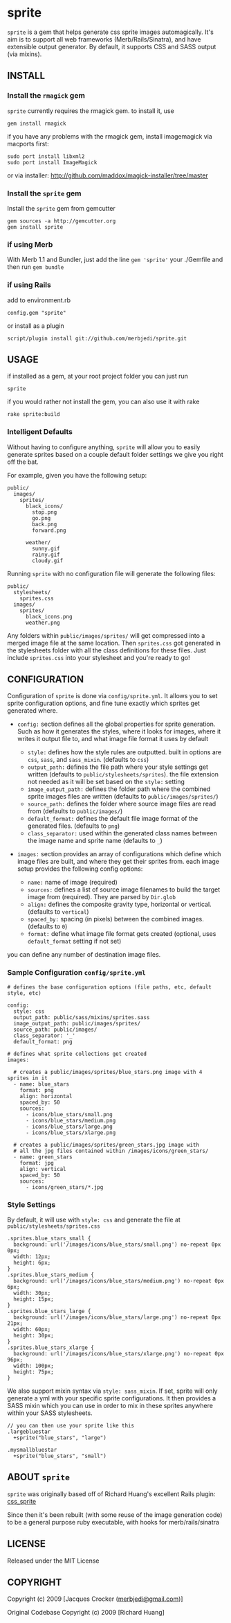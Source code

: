 # sprite #

`sprite` is a gem that helps generate css sprite images automagically. It's aim is to support all web frameworks (Merb/Rails/Sinatra), and have extensible output generator. By default, it supports CSS and SASS output (via mixins).

## INSTALL  ##

### Install the `rmagick` gem ###

`sprite` currently requires the rmagick gem. to install it, use

    gem install rmagick

if you have any problems with the rmagick gem, install imagemagick via macports first:

    sudo port install libxml2
    sudo port install ImageMagick  

or via installer: http://github.com/maddox/magick-installer/tree/master

### Install the `sprite` gem ###

Install the `sprite` gem from gemcutter

    gem sources -a http://gemcutter.org
    gem install sprite

### if using Merb ###

With Merb 1.1 and Bundler, just add the line `gem 'sprite'` your ./Gemfile and then run `gem bundle`

### if using Rails ###

add to environment.rb
    
    config.gem "sprite"

or install as a plugin

    script/plugin install git://github.com/merbjedi/sprite.git

## USAGE ##

if installed as a gem, at your root project folder you can just run 
  
    sprite

if you would rather not install the gem, you can also use it with rake

    rake sprite:build


### Intelligent Defaults ###

Without having to configure anything, `sprite` will allow you to easily generate sprites based on a couple default folder settings we give you right off the bat.

For example, given you have the following setup:
  
    public/
      images/
        sprites/
          black_icons/
            stop.png
            go.png
            back.png
            forward.png
        
          weather/
            sunny.gif
            rainy.gif
            cloudy.gif
  
Running `sprite` with no configuration file will generate the following files:
  
    public/
      stylesheets/
        sprites.css
      images/
        sprites/
          black_icons.png
          weather.png

Any folders within `public/images/sprites/` will get compressed into a merged image file at the same location. Then `sprites.css` got generated in the stylesheets folder with all the class definitions for these files. Just include `sprites.css` into your stylesheet and you're ready to go!


## CONFIGURATION ##

Configuration of `sprite` is done via `config/sprite.yml`. It allows you to set sprite configuration options, and fine tune exactly which sprites get generated where.
  
* `config:` section defines all the global properties for sprite generation. Such as how it generates the styles, where it looks for images, where it writes it output file to, and what image file format it uses by default
  - `style:` defines how the style rules are outputted. built in options are `css`, `sass`, and `sass_mixin`. (defaults to `css`)
  - `output_path:` defines the file path where your style settings get written (defaults to `public/stylesheets/sprites`). the file extension not needed as it will be set based on the `style:` setting 
  - `image_output_path:` defines the folder path where the combined sprite images files are written (defaults to `public/images/sprites/`)
  - `source_path:` defines the folder where source image files are read from (defaults to `public/images/`)
  - `default_format:` defines the default file image format of the generated files. (defaults to `png`)
  - `class_separator:` used within the generated class names between the image name and sprite name (defaults to `_`)

* `images:` section provides an array of configurations which define which image files are built, and where they get their sprites from. each image setup provides the following config options:
  - `name:` name of image (required)
  - `sources:` defines a list of source image filenames to build the target image from (required). They are parsed by <code>Dir.glob</code>
  - `align:` defines the composite gravity type, horizontal or vertical. (defaults to `vertical`)
  - `spaced_by:` spacing (in pixels) between the combined images. (defaults to `0`)
  - `format:` define what image file format gets created (optional, uses `default_format` setting if not set)

you can define any number of destination image files.

### Sample Configuration `config/sprite.yml` ###

    # defines the base configuration options (file paths, etc, default style, etc)

    config:
      style: css
      output_path: public/sass/mixins/sprites.sass
      image_output_path: public/images/sprites/
      source_path: public/images/
      class_separator: '_'
      default_format: png
    
    # defines what sprite collections get created
    images:    

      # creates a public/images/sprites/blue_stars.png image with 4 sprites in it
      - name: blue_stars
        format: png
        align: horizontal
        spaced_by: 50
        sources:
          - icons/blue_stars/small.png
          - icons/blue_stars/medium.png
          - icons/blue_stars/large.png
          - icons/blue_stars/xlarge.png
      
      # creates a public/images/sprites/green_stars.jpg image with 
      # all the jpg files contained within /images/icons/green_stars/
      - name: green_stars
        format: jpg
        align: vertical
        spaced_by: 50
        sources:
          - icons/green_stars/*.jpg

### Style Settings ###

By default, it will use with `style: css` and generate the file at `public/stylesheets/sprites.css`

    .sprites.blue_stars_small {
      background: url('/images/icons/blue_stars/small.png') no-repeat 0px 0px;
      width: 12px;
      height: 6px;
    }
    .sprites.blue_stars_medium {
      background: url('/images/icons/blue_stars/medium.png') no-repeat 0px 6px;
      width: 30px;
      height: 15px;
    }
    .sprites.blue_stars_large {
      background: url('/images/icons/blue_stars/large.png') no-repeat 0px 21px;
      width: 60px;
      height: 30px;
    }
    .sprites.blue_stars_xlarge {
      background: url('/images/icons/blue_stars/xlarge.png') no-repeat 0px 96px;
      width: 100px;
      height: 75px;
    }

We also support mixin syntax via `style: sass_mixin`. If set, sprite will only generate a yml with your specific sprite configurations. It then provides a SASS mixin which you can use in order to mix in these sprites anywhere within your SASS stylesheets.

    // you can then use your sprite like this
    .largebluestar
      +sprite("blue_stars", "large")

    .mysmallbluestar
      +sprite("blue_stars", "small")

## ABOUT `sprite` ##

`sprite` was originally based off of Richard Huang's excellent Rails plugin: [css_sprite](http://github.com/flyerhzm/css_sprite)

Since then it's been rebuilt (with some reuse of the image generation code) to be a general purpose ruby executable, with hooks for merb/rails/sinatra


## LICENSE  ##

Released under the MIT License

## COPYRIGHT ##

Copyright (c) 2009 [Jacques Crocker (merbjedi@gmail.com)]

Original Codebase Copyright (c) 2009 [Richard Huang]
